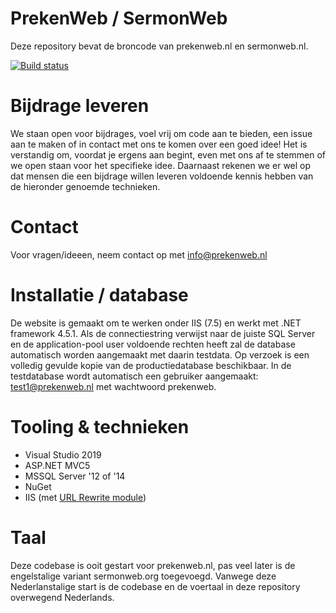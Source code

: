 # PrekenWeb / SermonWeb
Deze repository bevat de broncode van prekenweb.nl en sermonweb.nl.

[![Build status](https://img.shields.io/teamcity/http/ci.prekenweb.nl:8080/s/PrekenWeb_Build.svg?label=TeamCity%20build)](http://ci.prekenweb.nl:8080/viewType.html?buildTypeId=PrekenWeb_Build&guest=1)

# Bijdrage leveren
We staan open voor bijdrages, voel vrij om code aan te bieden, een issue aan te maken of in contact met ons te komen over een goed idee! Het is verstandig om, voordat je ergens aan begint, even met ons af te stemmen of we open staan voor het specifieke idee. Daarnaast rekenen we er wel op dat mensen die een bijdrage willen leveren voldoende kennis hebben van de hieronder genoemde technieken.

# Contact
Voor vragen/ideeen, neem contact op met [info@prekenweb.nl](mailto:info@prekenweb.nl)

# Installatie / database
De website is gemaakt om te werken onder IIS (7.5) en werkt met .NET framework 4.5.1. 
Als de connectiestring verwijst naar de juiste SQL Server en de application-pool user voldoende rechten heeft zal de database automatisch worden aangemaakt met daarin testdata. Op verzoek is een volledig gevulde kopie van de productiedatabase beschikbaar. In de testdatabase wordt automatisch een gebruiker aangemaakt: test1@prekenweb.nl met wachtwoord prekenweb.

# Tooling & technieken
- Visual Studio 2019
- ASP.NET MVC5
- MSSQL Server '12 of '14
- NuGet
- IIS (met [URL Rewrite module](http://www.iis.net/downloads/microsoft/url-rewrite))

# Taal
Deze codebase is ooit gestart voor prekenweb.nl, pas veel later is de engelstalige variant sermonweb.org toegevoegd. Vanwege deze Nederlanstalige start is de codebase en de voertaal in deze repository overwegend Nederlands.
